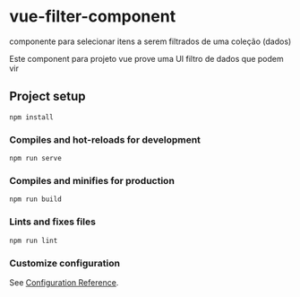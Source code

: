 # vue-filter-component
componente para selecionar itens a serem filtrados de uma coleção (dados) 

Este component para projeto vue prove uma UI filtro de dados que podem vir 

## Project setup
```
npm install
```

### Compiles and hot-reloads for development
```
npm run serve
```

### Compiles and minifies for production
```
npm run build
```

### Lints and fixes files
```
npm run lint
```

### Customize configuration
See [Configuration Reference](https://cli.vuejs.org/config/).
